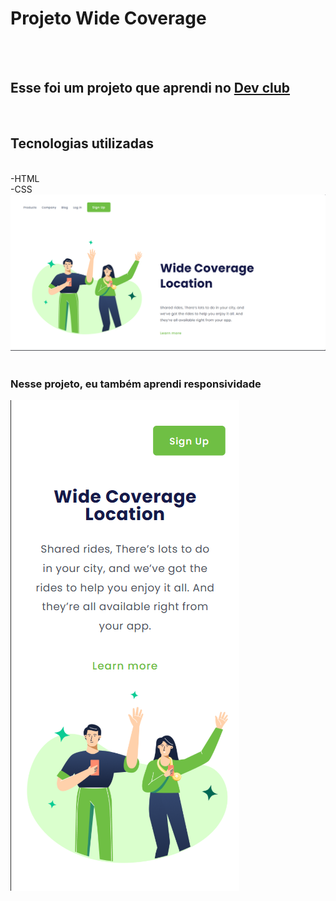 <h1> Projeto Wide Coverage</h1>
<br>
<br>
<h2> Esse foi um projeto que aprendi no  <a href="https://rodolfomori.com.br/devclub"> Dev club</a> </h2> 
<br>
<h2> Tecnologias utilizadas</h2>
<br>
-HTML
<br>
-CSS
<img src="https://github.com/kareka999/projeto-wide-coverage/blob/master/img/Captura%20de%20tela%202024-12-23%20151802.png?raw=true"/>
<br>
<br>
<h3>Nesse projeto, eu também aprendi responsividade</h3>
<img src="https://github.com/kareka999/projeto-wide-coverage/blob/master/img/Captura%20de%20tela%202024-12-23%20193721.png?raw=true"/>
